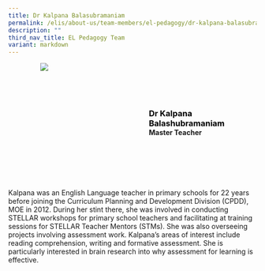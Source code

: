 ```yaml
---
title: Dr Kalpana Balasubramaniam
permalink: /elis/about-us/team-members/el-pedagogy/dr-kalpana-balasubramaniam/
description: ""
third_nav_title: EL Pedagogy Team
variant: markdown
---
```

<div class="flex">
	<div class="imgCrop">
		<img src="/images/Team%20Members/Kalpana_Use%20for%20website.jpg" class="m-0"></div>
		<div class="flex-col">
		<h3 class="m-0 font-bold">Dr Kalpana Balashubramaniam</h3>
		<strong>Master Teacher</strong>
	</div>
	</div>

<style>
	.font-bold {
		font-weight: bold;
		color: black !important;
		width: min-content;
	}
	.m-0 {
		margin: 0 !important;
	}
	.flex {
		display: flex;
		justify-content: center;
		align-items: center; 
		gap: 20px;
		flex-wrap: wrap;
	}
.imgCrop {
    width: 200px !important;
    aspect-ratio: 5/6;
	overflow: hidden;
}
	.flex-col {
		display: flex;
		flex-direction: column;
	}
</style>
		 
Kalpana was an English Language teacher in primary schools for 22 years before joining the Curriculum Planning and Development Division (CPDD), MOE in 2012. During her stint there, she was involved in conducting STELLAR workshops for primary school teachers and facilitating at training sessions for STELLAR Teacher Mentors (STMs). She was also overseeing projects involving assessment work. Kalpana’s areas of interest include reading comprehension, writing and formative assessment. She is particularly interested in brain research into why assessment for learning is effective.
